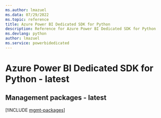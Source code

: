 ```yaml
---
ms.author: lmazuel
ms.data: 07/29/2022
ms.topic: reference
title: Azure Power BI Dedicated SDK for Python
description: Reference for Azure Power BI Dedicated SDK for Python
ms.devlang: python
author: lmazuel
ms.service: powerbidedicated
---
```

# Azure Power BI Dedicated SDK for Python - latest

## Management packages - latest
[!INCLUDE [mgmt-packages](power-bi-dedicated-mgmt-index.md)]
